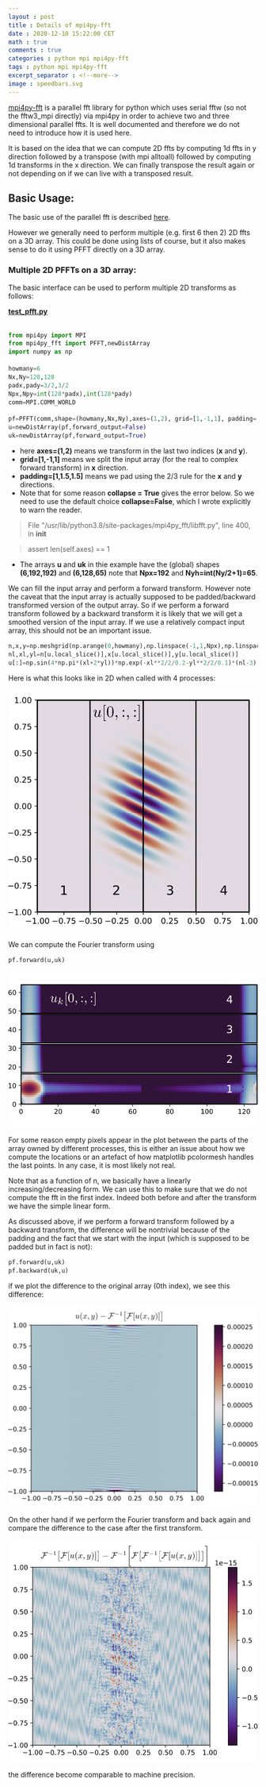 ```yaml
---
layout : post
title : Details of mpi4py-fft
date : 2020-12-10 15:22:00 CET
math : true
comments : true
categories : python mpi mpi4py-fft
tags : python mpi mpi4py-fft
excerpt_separator : <!--more-->
image : speedbars.svg
---
```


[mpi4py-fft](https://mpi4py-fft.readthedocs.io) is a parallel fft library for python which uses serial fftw (so not the fftw3_mpi directly) via mpi4py in order to achieve two and three dimensional parallel ffts. It is well documented and therefore we do not need to introduce how it is used here.

It is based on the idea that we can compute 2D ffts by computing 1d ffts in y direction followed by a transpose (with mpi alltoall) followed by computing 1d transforms in the x direction. We can finally transpose the result again or not depending on if we can live with a transposed result.

<!--more-->

## Basic Usage:

The basic use of the parallel fft is described [here](https://mpi4py-fft.readthedocs.io/en/latest/parallel.html).

However we generally need to perform multiple (e.g. first 6 then 2) 2D ffts on a 3D array. This could be done using lists of course, but it also makes sense to do it using PFFT directly on a 3D array.

### Multiple 2D PFFTs on a 3D array:

The basic interface can be used to perform multiple 2D transforms as follows:

[**test_pfft.py**](https://github.com/gurcani/gurcani.github.io/blob/master/assets/examples/test_pfft.py)

```py

from mpi4py import MPI
from mpi4py_fft import PFFT,newDistArray
import numpy as np

howmany=6
Nx,Ny=128,128
padx,pady=3/2,3/2
Npx,Npy=int(128*padx),int(128*pady)
comm=MPI.COMM_WORLD

pf=PFFT(comm,shape=(howmany,Nx,Ny),axes=(1,2), grid=[1,-1,1], padding=[1,1.5,1.5],collapse=False)
u=newDistArray(pf,forward_output=False)
uk=newDistArray(pf,forward_output=True)

```

- here **axes=(1,2)** means we transform in the last two indices (**x** and **y**).
- **grid=[1,-1,1]** means we split the input array (for the real to complex forward transform) in **x** direction.
- **padding=[1,1.5,1.5]** means we pad using the 2/3 rule for the **x** and **y** directions.
- Note that for some reason **collapse = True** gives the error below. So we need to use the default choice **collapse=False**, which I wrote explicitly to warn the reader.

 >File "/usr/lib/python3.8/site-packages/mpi4py_fft/libfft.py", line 400, in __init__

 >assert len(self.axes) == 1

- The arrays **u** and **uk** in thie example have the (global) shapes **(6,192,192)** and **(6,128,65)** note that **Npx=192** and **Nyh=int(Ny/2+1)=65**.

We can fill the input array and perform a forward transform. However note the caveat that the input array is actually supposed to be padded/backward transformed version of the output array. So if we perform
a forward transform followed by a backward transform it is likely that we will get a smoothed version of the input array. If we use a relatively compact input array, this should not be an important issue.

```py
n,x,y=np.meshgrid(np.arange(0,howmany),np.linspace(-1,1,Npx),np.linspace(-1,1,Npy),indexing='ij')
nl,xl,yl=n[u.local_slice()],x[u.local_slice()],y[u.local_slice()]
u[:]=np.sin(4*np.pi*(xl+2*yl))*np.exp(-xl**2/2/0.2-yl**2/2/0.1)*(nl-3)
```

Here is what this looks like in 2D when called with 4 processes:

[![pfft_ex1_in](/assets/images/pfft_ex1_in.svg)]((/assets/images/pfft_ex1_in.svg))

We can compute the Fourier transform using

```py
pf.forward(u,uk)
```

[![pfft_ex1_in](/assets/images/pfft_ex1_out.svg)]((/assets/images/pfft_ex1_out.svg))

For some reason empty pixels appear in the plot between the parts of the array owned by different processes, this is either an issue about how we compute the locations or an artefact of how matplotlib pcolormesh handles the last points. In any case, it is most likely not real.

Note that as a function of n, we basically have a linearly increasing/decreasing form. We can use this to make sure that we do not compute the fft in the first index. Indeed both before and after the transform we have the simple linear form.

As discussed above, if we perform a forward transform followed by a backward transform, the difference will be nontrivial because of the padding and the fact that we start with the input (which is supposed to be padded but in fact is not):

```py
pf.forward(u,uk)
pf.backward(uk,u)
```
if we plot the difference to the original array (0th index), we see this difference:

[![pfft_ex1_in](/assets/images/pfft_diff1.svg)]((/assets/images/pfft_diff1.svg))

On the other hand if we perform the Fourier transform and back again and compare the difference to the case after the first transform.

[![pfft_ex1_in](/assets/images/pfft_diff2.svg)]((/assets/images/pfft_diff2.svg))

the difference become comparable to machine precision.

